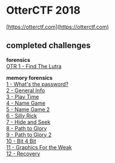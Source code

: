 # OtterCTF 2018
[https://otterctf.com](https://otterctf.com)
<br>
## completed challenges

**forensics**<br>
[OTR 1 - Find The Lutra](forensics/FindTheLutra.md)<br>

**memory forensics**<br>
[1 - What's the password?](memory_forensics/Whatsthepassword.md)<br>
[2 - General Info](memory_forensics/GeneralInfo.md)<br>
[3 - Play Time](memory_forensics/PlayTime.md)<br>
[4 - Name Game](memory_forensics/NameGame.md)<br>
[5 - Name Game 2](memory_forensics/NameGame2.md)<br>
[6 - Silly Rick](memory_forensics/SillyRick.md)<br>
[7 - Hide and Seek](memory_forensics/HideandSeek.md)<br>
[8 - Path to Glory](memory_forensics/PathtoGlory.md)<br>
[9 - Path to Glory 2](memory_forensics/PathtoGlory2.md)<br>
[10 - Bit 4 Bit](memory_forensics/Bit4Bit.md)<br>
[11 - Graphics For the Weak](memory_forensics/GraphicsfortheWeak.md)<br>
[12 - Recovery](memory_forensics/Recovery.md)
